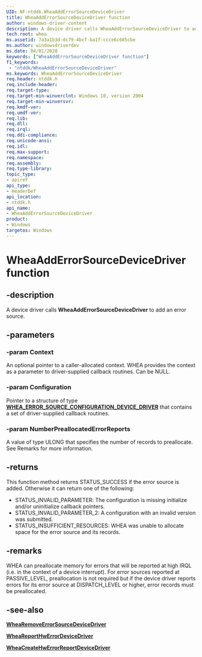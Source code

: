 ```yaml
---
UID: NF:ntddk.WheaAddErrorSourceDeviceDriver
title: WheaAddErrorSourceDeviceDriver function
author: windows-driver-content
description: A device driver calls WheaAddErrorSourceDeviceDriver to add an error source.
tech.root: whea
ms.assetid: 7a3a1b3d-dc79-4bcf-ba1f-ccce6c685cbe
ms.author: windowsdriverdev
ms.date: 04/01/2020
keywords: ["WheaAddErrorSourceDeviceDriver function"]
f1_keywords:
 - "ntddk/WheaAddErrorSourceDeviceDriver"
ms.keywords: WheaAddErrorSourceDeviceDriver
req.header: ntddk.h
req.include-header:
req.target-type:
req.target-min-winverclnt: Windows 10, version 2004
req.target-min-winversvr:
req.kmdf-ver:
req.umdf-ver:
req.lib:
req.dll:
req.irql: 
req.ddi-compliance:
req.unicode-ansi:
req.idl:
req.max-support:
req.namespace:
req.assembly:
req.type-library: 
topic_type: 
- apiref
api_type: 
- HeaderDef
api_location:
- ntddk.h
api_name: 
- WheaAddErrorSourceDeviceDriver
product: 
- Windows
targetos: Windows
---
```


# WheaAddErrorSourceDeviceDriver function


## -description

A device driver calls **WheaAddErrorSourceDeviceDriver** to add an error source.

## -parameters

### -param Context

An optional pointer to a caller-allocated context.  WHEA provides the context as a parameter to driver-supplied callback routines. Can be NULL.

### -param Configuration

Pointer to a structure of type [**WHEA_ERROR_SOURCE_CONFIGURATION_DEVICE_DRIVER**](ns-ntddk-whea_error_source_configuration_device_driver.md) that contains a set of driver-supplied callback routines.

### -param NumberPreallocatedErrorReports

A value of type ULONG that specifies the number of records to preallocate. See Remarks for more information.


## -returns
This function method returns STATUS_SUCCESS if the error source is added. Otherwise it can return one of the following:

* STATUS_INVALID_PARAMETER: The configuration is missing initialize and/or uninitialize callback pointers.
* STATUS_INVALID_PARAMETER_2: A configuration with an invalid version was submitted.
* STATUS_INSUFFICIENT_RESOURCES: WHEA was unable to allocate space for the error source and its records.

## -remarks

WHEA can preallocate memory for errors that will be reported at high IRQL (i.e. in the context of a device interrupt).  For error sources reported at PASSIVE_LEVEL, preallocation is not required but if the device driver reports errors for its error source at DISPATCH_LEVEL or higher, error records must be preallocated.

## -see-also

[**WheaRemoveErrorSourceDeviceDriver**](nf-ntddk-whearemoveerrorsourcedevicedriver.md)

[**WheaReportHwErrorDeviceDriver**](nf-ntddk-wheareporthwerrordevicedriver.md)

[**WheaCreateHwErrorReportDeviceDriver**](nf-ntddk-wheacreatehwerrorreportdevicedriver.md)